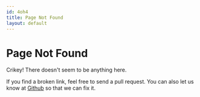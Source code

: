 ```yaml
---
id: 4oh4 
title: Page Not Found 
layout: default
---
```


# Page Not Found

Crikey! There doesn't seem to be anything here.

If you find a broken link, feel free to send a pull request. You can also let us know at [Github](https://github.com/facebook/AsyncDisplayKit/issues) so that we can fix it.
